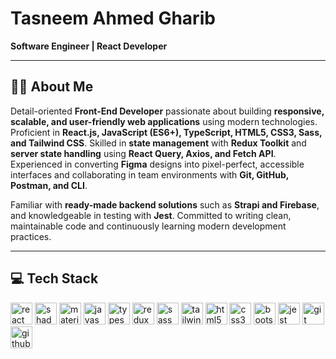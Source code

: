 <h1 align="left">Tasneem Ahmed Gharib</h1>

<p align="left">
   <b>Software Engineer | React Developer</b>
</p>

---

<h2 align="left">👨‍💻 About Me</h2>

<p align="left">
  Detail-oriented <b>Front-End Developer</b> passionate about building <b>responsive, scalable, and user-friendly web applications</b> 
  using modern technologies. Proficient in <b>React.js, JavaScript (ES6+), TypeScript, HTML5, CSS3, Sass, and Tailwind CSS</b>. 
  Skilled in <b>state management</b> with <b>Redux Toolkit</b> and <b>server state handling</b> using <b>React Query, Axios, and Fetch API</b>. 
  Experienced in converting <b>Figma</b> designs into pixel-perfect, accessible interfaces and collaborating in team environments with 
  <b>Git, GitHub, Postman, and CLI</b>.
</p>

<p align="left">
  Familiar with <b>ready-made backend solutions</b> such as <b>Strapi and Firebase</b>, and knowledgeable in testing with <b>Jest</b>. 
  Committed to writing clean, maintainable code and continuously learning modern development practices.
</p>

---

<h2 align="left">💻 Tech Stack</h2>

<div align="left">
  <img src="https://img.shields.io/badge/React-20232A?style=for-the-badge&logo=react&logoColor=61DAFB" height="35" alt="react logo" />
  <img src="https://img.shields.io/badge/Shadcn%2FUI-000000?style=for-the-badge&logo=shadcnui&logoColor=white" height="35" alt="shadcn ui logo" />
  <img src="https://img.shields.io/badge/MUI-007FFF?style=for-the-badge&logo=mui&logoColor=white" height="35" alt="material ui logo" />
  <img src="https://img.shields.io/badge/JavaScript-F7DF1E?style=for-the-badge&logo=javascript&logoColor=black" height="35" alt="javascript logo" />
  <img src="https://img.shields.io/badge/TypeScript-3178C6?style=for-the-badge&logo=typescript&logoColor=white" height="35" alt="typescript logo" />
  <img src="https://img.shields.io/badge/Redux-764ABC?style=for-the-badge&logo=redux&logoColor=white" height="35" alt="redux logo" />
  <img src="https://img.shields.io/badge/Sass-CC6699?style=for-the-badge&logo=sass&logoColor=white" height="35" alt="sass logo" />
  <img src="https://img.shields.io/badge/TailwindCSS-06B6D4?style=for-the-badge&logo=tailwindcss&logoColor=white" height="35" alt="tailwind logo" />
  <img src="https://img.shields.io/badge/HTML5-E34F26?style=for-the-badge&logo=html5&logoColor=white" height="35" alt="html5 logo" /> 
  <img src="https://img.shields.io/badge/CSS3-1572B6?style=for-the-badge&logo=css3&logoColor=white" height="35" alt="css3 logo" /> 
  <img src="https://img.shields.io/badge/Bootstrap-7952B3?style=for-the-badge&logo=bootstrap&logoColor=white" height="35" alt="bootstrap logo" />
  <img src="https://img.shields.io/badge/Jest-C21325?style=for-the-badge&logo=jest&logoColor=white" height="35" alt="jest logo" />
  <img src="https://img.shields.io/badge/Git-F05032?style=for-the-badge&logo=git&logoColor=white" height="35" alt="git logo" />
  <img src="https://img.shields.io/badge/GitHub-181717?style=for-the-badge&logo=github&logoColor=white" height="35" alt="github logo" />
